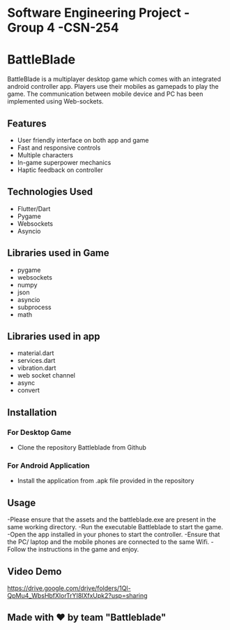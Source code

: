 # Software Engineering Project - Group 4 -CSN-254

# BattleBlade

BattleBlade is a multiplayer desktop game which comes with an integrated android controller app. Players use their mobiles as gamepads to play the game. The communication between mobile device and PC has been implemented using Web-sockets.


## Features

- User friendly interface on both app and game
- Fast and responsive controls
- Multiple characters
- In-game superpower mechanics
- Haptic feedback on controller


## Technologies Used

- Flutter/Dart
- Pygame
- Websockets
- Asyncio

## Libraries used in Game

- pygame
- websockets
- numpy
- json
- asyncio
- subprocess
- math

## Libraries used in app
- material.dart
- services.dart
- vibration.dart
- web socket channel
- async
- convert

## Installation

### For Desktop Game
- Clone the repository Battleblade from Github 

### For Android Application
- Install the application from .apk file provided in the repository


## Usage
-Please ensure that the assets and the battleblade.exe are present in the same working directory.
-Run the executable Battleblade to start the game. 
-Open the app installed in your phones to start the controller. 
-Ensure that the PC/ laptop and the mobile phones are connected to the same Wifi.
-Follow the instructions in the game and enjoy.

## Video Demo
https://drive.google.com/drive/folders/1Ql-QpMu4_WbsHbfXlorTrYI8lXfxUpk2?usp=sharing

## Made with ❤️ by team "Battleblade"


